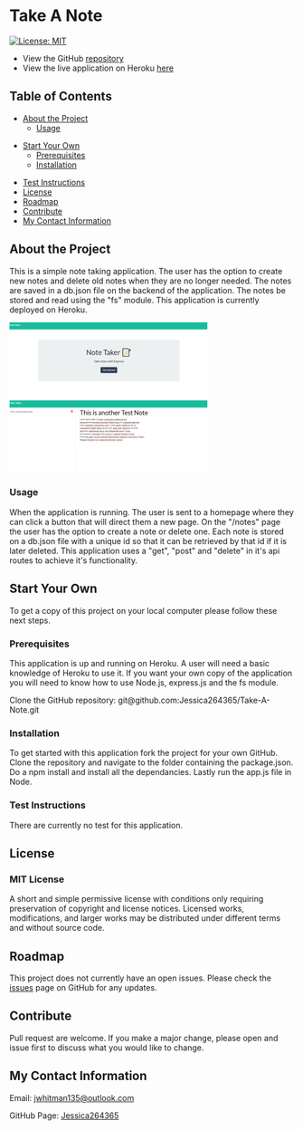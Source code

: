 # Take A Note

[![License: MIT](https://img.shields.io/badge/License-MIT-yellow.svg)](https://opensource.org/licenses/MIT)

- View the GitHub [repository](https://github.com/Jessica264365/Take-A-Note)
- View the live application on Heroku [here](https://glacial-ridge-69166.herokuapp.com/)

## Table of Contents

- [About the Project](https://github.com/Jessica264365/Take-A-Note#about-the-project)
  - [Usage](https://github.com/Jessica264365/Take-A-Note#usage)

* [Start Your Own](https://github.com/Jessica264365/Take-A-Note#start-your-own)
  - [Prerequisites](https://github.com/Jessica264365/Take-A-Note#prerequisites)
  - [Installation](https://github.com/Jessica264365/Take-A-Note#installation)

- [Test Instructions](https://github.com/Jessica264365/Take-A-Note#test-instructions)
- [License](https://github.com/Jessica264365/Take-A-Note#license)
- [Roadmap](https://github.com/Jessica264365/Take-A-Note#roadmap)
- [Contribute](https://github.com/Jessica264365/Take-A-Note#contribute)
- [My Contact Information](https://github.com/Jessica264365/Take-A-Note#my-contact-information)

## About the Project

This is a simple note taking application. The user has the option to create new notes and delete old notes when they are no longer needed. The notes are saved in a db.json file on the backend of the application. The notes be stored and read using the "fs" module. This application is currently deployed on Heroku.

![](./public/assets/images/note1.PNG) ![](./public/assets/images/note2.PNG)

### Usage

When the application is running. The user is sent to a homepage where they can click a button that will direct them a new page. On the "/notes" page the user has the option to create a note or delete one. Each note is stored on a db.json file with a unique id so that it can be retrieved by that id if it is later deleted. This application uses a "get", "post" and "delete" in it's api routes to achieve it's functionality.

## Start Your Own

To get a copy of this project on your local computer please follow these next steps.

### Prerequisites

This application is up and running on Heroku. A user will need a basic knowledge of Heroku to use it. If you want your own copy of the application you will need to know how to use Node.js, express.js and the fs module.

Clone the GitHub repository: git@github.<span></span>com:Jessica264365/Take-A-Note.git

### Installation

To get started with this application fork the project for your own GitHub. Clone the repository and navigate to the folder containing the package.json. Do a npm install and install all the dependancies. Lastly run the app.js file in Node.

### Test Instructions

There are currently no test for this application.

## License

### MIT License

A short and simple permissive license with conditions only requiring preservation of copyright and license notices. Licensed works, modifications, and larger works may be distributed under different terms and without source code.

## Roadmap

This project does not currently have an open issues. Please check the [issues](https://github.com/Jessica264365/Take-A-Note/issues) page on GitHub for any updates.

## Contribute

Pull request are welcome. If you make a major change, please open and issue first to discuss what you would like to change.

## My Contact Information

Email: jwhitman135@outlook.com

GitHub Page: [Jessica264365](https://github.com/Jessica264365)
